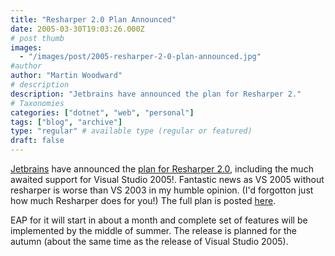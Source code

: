 ```yaml
---
title: "Resharper 2.0 Plan Announced"
date: 2005-03-30T19:03:26.000Z
# post thumb
images:
  - "/images/post/2005-resharper-2-0-plan-announced.jpg"
#author
author: "Martin Woodward"
# description
description: "Jetbrains have announced the plan for Resharper 2."
# Taxonomies
categories: ["dotnet", "web", "personal"]
tags: ["blog", "archive"]
type: "regular" # available type (regular or featured)
draft: false
---
```

[Jetbrains](http://www.jetbrains.com/) have announced the [plan for Resharper 2.0](http://www.jetbrains.net/confluence/display/ReSharper/ReSharper+2.0+Plan), including the much awaited support for Visual Studio 2005!.  Fantastic news as VS 2005 without resharper is worse than VS 2003 in my humble opinion. (I'd forgotton just how much Resharper does for you!)  The full plan is posted [here](http://www.jetbrains.net/confluence/display/ReSharper/ReSharper+2.0+Plan).

EAP for it will start in about a month and complete set of features will be implemented by the middle of summer. The release is planned for the autumn (about the same time as the release of Visual Studio 2005).